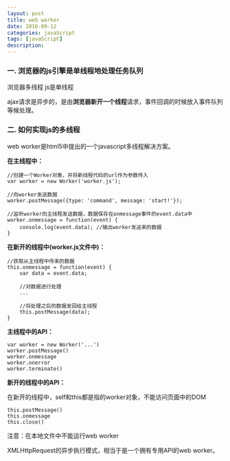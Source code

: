 ```yaml
---
layout: post
title: web worker
date: 2016-09-12
categories: javaScript
tags: [javaScript]
description: 
---
```


### 一. 浏览器的js引擎是单线程地处理任务队列

浏览器多线程
js是单线程

ajax请求是异步的，是由**浏览器新开一个线程**请求，事件回调的时候放入事件队列等候处理。

### 二. 如何实现js的多线程

web worker是html5中提出的一个javascript多线程解决方案。

**在主线程中：**

```
//创建一个Worker对象，并将新线程代码的url作为参数传入
var worker = new Worker('worker.js');

//向worker发送数据
worker.postMessage({type: 'command', message: 'start!'});

//监听worker向主线程发送数据，数据保存在onmessage事件的event.data中
worker.onmessage = function(event) {
	console.log(event.data); //输出worker发送来的数据
}
```

**在新开的线程中(worker.js文件中)：**

```
//获取从主线程中传来的数据
this.onmessage = function(event) {
	var data = event.data;

	//对数据进行处理
	...

	//将处理之后的数据发回给主线程
	this.postMessage(data);
}
```

**主线程中的API：**

```
var worker = new Worker('...')
worker.postMessage()
worker.onmessage
worker.onerror
worker.terminate()
```

**新开的线程中的API：**

在新开的线程中，self和this都是指的worker对象，不能访问页面中的DOM

```
this.postMessage()
this.onmessage
this.close()
```

注意：在本地文件中不能运行web worker

XMLHttpRequest的异步执行模式，相当于是一个拥有专用API的web worker。